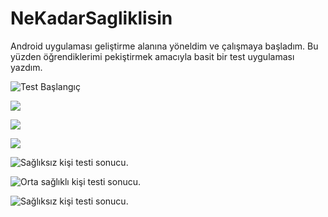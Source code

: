 # NeKadarSagliklisin
Android uygulaması geliştirme alanına yöneldim ve çalışmaya başladım.
Bu yüzden öğrendiklerimi pekiştirmek amacıyla basit bir test uygulaması yazdım.

![Test Başlangıç](/nekadarappimages/images1.JPG)

![ ](/nekadarappimages/images.JPG)

![ ](/nekadarappimages/images2.JPG)

![ ](/nekadarappimages/images3.JPG)

![Sağlıksız kişi testi sonucu.](/nekadarappimages/images4.JPG)

![Orta sağlıklı kişi testi sonucu.](/nekadarappimages/images5.JPG)

![Sağlıksız kişi testi sonucu.](/nekadarappimages/images6.JPG)

